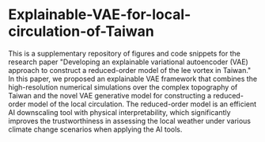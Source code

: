 # Explainable-VAE-for-local-circulation-of-Taiwan
This is a supplementary repository of figures and code snippets for the research paper "Developing an explainable variational autoencoder (VAE) approach to construct a reduced-order model of the lee vortex in Taiwan." In this paper, we proposed an explainable VAE framework that combines the high-resolution numerical simulations over the complex topography of Taiwan and the novel VAE generative model for constructing a reduced-order model of the local circulation. The reduced-order model is an efficient AI downscaling tool with physical interpretability, which significantly improves the trustworthiness in assessing the local weather under various climate change scenarios when applying the AI tools.

